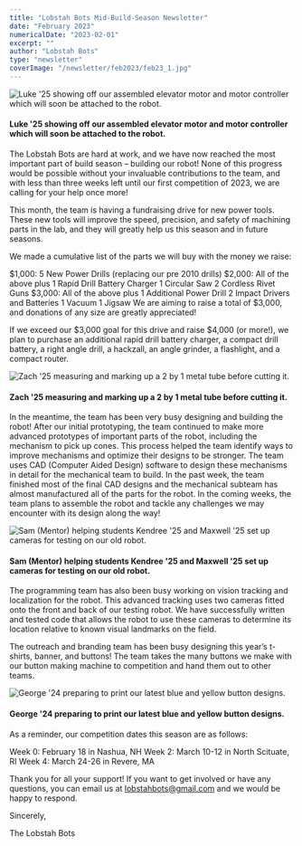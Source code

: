 ```yaml
---
title: "Lobstah Bots Mid-Build-Season Newsletter"
date: "February 2023"
numericalDate: "2023-02-01"
excerpt: ""
author: "Lobstah Bots"
type: "newsletter"
coverImage: "/newsletter/feb2023/feb23_1.jpg"
---
```


![Luke '25 showing off our assembled elevator motor and motor controller which will soon be attached to the robot.](/newsletter/feb2023/feb23_1.jpg)
#### Luke '25 showing off our assembled elevator motor and motor controller which will soon be attached to the robot.

The Lobstah Bots are hard at work, and we have now reached the most important part of build season – building our robot! None of this progress would be possible without your invaluable contributions to the team, and with less than three weeks left until our first competition of 2023, we are calling for your help once more! 

This month, the team is having a fundraising drive for new power tools. These new tools will improve the speed, precision, and safety of machining parts in the lab, and they will greatly help us this season and in future seasons.

We made a cumulative list of the parts we will buy with the money we raise:

$1,000:
5 New Power Drills (replacing our pre 2010 drills)
$2,000:
All of the above plus
1 Rapid Drill Battery Charger
1 Circular Saw
2 Cordless Rivet Guns
$3,000: 
All of the above plus
1 Additional Power Drill
2 Impact Drivers and Batteries
1 Vacuum
1 Jigsaw
We are aiming to raise a total of $3,000, and donations of any size are greatly appreciated!

If we exceed our $3,000 goal for this drive and raise $4,000 (or more!), we plan to purchase an additional rapid drill battery charger, a compact drill battery, a right angle drill, a hackzall, an angle grinder, a flashlight, and a compact router.

![Zach '25 measuring and marking up a 2 by 1 metal tube before cutting it.](/newsletter/feb2023/feb23_2.jpg)
#### Zach '25 measuring and marking up a 2 by 1 metal tube before cutting it.

In the meantime, the team has been very busy designing and building the robot! After our initial prototyping, the team continued to make more advanced prototypes of important parts of the robot, including the mechanism to pick up cones. This process helped the team identify ways to improve mechanisms and optimize their designs to be stronger. The team uses CAD (Computer Aided Design) software to design these mechanisms in detail for the mechanical team to build. In the past week, the team finished most of the final CAD designs and the mechanical subteam has almost manufactured all of the parts for the robot. In the coming weeks, the team plans to assemble the robot and tackle any challenges we may encounter with its design along the way!

![Sam (Mentor) helping students Kendree '25 and Maxwell '25 set up cameras for testing on our old robot.](/newsletter/feb2023/feb23_3.jpg)
#### Sam (Mentor) helping students Kendree '25 and Maxwell '25 set up cameras for testing on our old robot.

The programming team has also been busy working on vision tracking and localization for the robot. This advanced tracking uses two cameras fitted onto the front and back of our testing robot. We have successfully written and tested code that allows the robot to use these cameras to determine its location relative to known visual landmarks on the field. 

The outreach and branding team has been busy designing this year’s t-shirts, banner, and buttons! The team takes the many buttons we make with our button making machine to competition and hand them out to other teams.

![George '24 preparing to print our latest blue and yellow button designs.](/newsletter/feb2023/feb23_4.png)
#### George '24 preparing to print our latest blue and yellow button designs.

As a reminder, our competition dates this season are as follows:

Week 0: February 18 in Nashua, NH
Week 2: March 10-12 in North Scituate, RI
Week 4: March 24-26 in Revere, MA

Thank you for all your support! If you want to get involved or have any questions, you can email us at [lobstahbots@gmail.com](lobstahbots@gmail.com) and we would be happy to respond.

Sincerely,

The Lobstah Bots